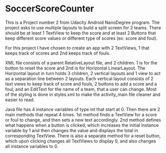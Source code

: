 # SoccerScoreCounter
This is a Project number 2 from Udacity Android NanoDegree program.
The project asks to use multiple layouts to build a split screen for 2 teams. There should be at least 1 TextView to keep the score
and at least 2 Buttons that keep different score values or different type of scores (ex: score and foul).

For this project I have chosen to create an app with 2 TextViews, 1 that keeps track of scores and 2nd keeps track of fouls.

XML file consists of a parent RelativeLayout file, and 2 children. 1 is for the button to reset the score and 2nd is for Horizontal
LinearLayout. The Horizontal layout in turn holds 3 children, 2 vertical layouts and 1 view to act as a separation line between 2 layouts.
Each vertical layout consists of 2 text views to keep track of score and fouls, 2 buttons to add a score and a foul, and an EditText for
the name of a team, that a user can change. Most of the styling is done in styles.xml to make the activity_main file cleaner and easier
to read.

Java file has 4 instance variables of type int that start at 0. Then there are 2 main methods that repeat 4 times.
1st method finds a TextView for a score or foul to change, and then sets a new text accordingly.
2nd method defines what happens when a button is clicked, which increases the initial instance variable by 1 and then changes the value
and displays the total in corresponding TextView. There is also a separate method for a reset button, which upon clicking changes all
TextViews to display 0, and also changes all instance variables to 0.
